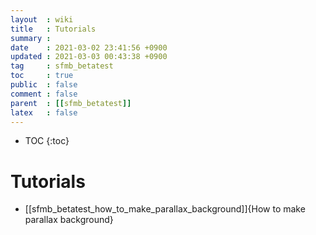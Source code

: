 ```yaml
---
layout  : wiki
title   : Tutorials 
summary : 
date    : 2021-03-02 23:41:56 +0900
updated : 2021-03-03 00:43:38 +0900
tag     : sfmb_betatest
toc     : true
public  : false
comment : false
parent  : [[sfmb_betatest]]
latex   : false
---
```

* TOC
{:toc}

# Tutorials

- [[sfmb_betatest_how_to_make_parallax_background]]{How to make parallax background}

